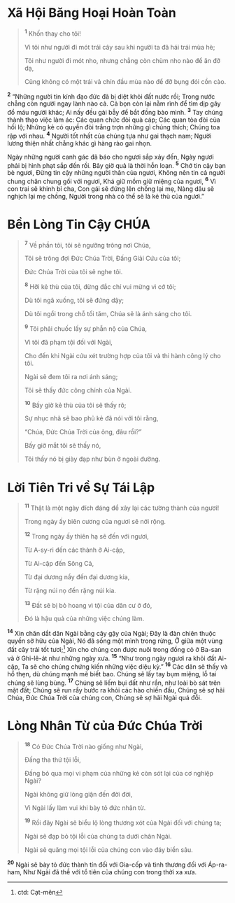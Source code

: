 # Xã Hội Băng Hoại Hoàn Toàn

> <sup><b>1</b></sup> Khốn thay cho tôi!
> 
> Vì tôi như người đi mót trái cây sau khi người ta đã hái trái mùa hè;
> 
> Tôi như người đi mót nho, nhưng chẳng còn chùm nho nào để ăn đỡ dạ,
> 
> Cũng không có một trái vả chín đầu mùa nào để đỡ bụng đói cồn cào.
>

<sup><b>2</b></sup> “Những người tin kính đạo đức đã bị diệt khỏi đất nước rồi; Trong nước chẳng còn người ngay lành nào cả. Cả bọn còn lại nằm rình để tìm dịp gây đổ máu người khác; Ai nấy đều gài bẫy để bắt đồng bào mình. <sup><b>3</b></sup> Tay chúng thành thạo việc làm ác: Các quan chức đòi quà cáp; Các quan tòa đòi của hối lộ; Những kẻ có quyền đòi trắng trợn những gì chúng thích; Chúng toa rập với nhau. <sup><b>4</b></sup> Người tốt nhất của chúng tựa như gai thạch nam; Người lương thiện nhất chẳng khác gì hàng rào gai nhọn.

Ngày những người canh gác đã báo cho ngươi sắp xảy đến, Ngày ngươi phải bị hình phạt sắp đến rồi. Bây giờ quả là thời hỗn loạn. <sup><b>5</b></sup> Chớ tin cậy bạn bè ngươi, Ðừng tin cậy những người thân của ngươi, Không nên tin cả người chung chăn chung gối với ngươi, Khá giữ mồm giữ miệng của ngươi, <sup><b>6</b></sup> Vì con trai sẽ khinh bỉ cha, Con gái sẽ đứng lên chống lại mẹ, Nàng dâu sẽ nghịch lại mẹ chồng, Người trong nhà có thể sẽ là kẻ thù của ngươi.”

# Bền Lòng Tin Cậy CHÚA

> <sup><b>7</b></sup> Về phần tôi, tôi sẽ ngưỡng trông nơi Chúa,
> 
> Tôi sẽ trông đợi Ðức Chúa Trời, Ðấng Giải Cứu của tôi;
> 
> Ðức Chúa Trời của tôi sẽ nghe tôi.
> 
> <sup><b>8</b></sup> Hỡi kẻ thù của tôi, đừng đắc chí vui mừng vì cớ tôi;
> 
> Dù tôi ngã xuống, tôi sẽ đứng dậy;
> 
> Dù tôi ngồi trong chỗ tối tăm, Chúa sẽ là ánh sáng cho tôi.
> 
> <sup><b>9</b></sup> Tôi phải chuốc lấy sự phẫn nộ của Chúa,
> 
> Vì tôi đã phạm tội đối với Ngài,
> 
> Cho đến khi Ngài cứu xét trường hợp của tôi và thi hành công lý cho tôi.
> 
> Ngài sẽ đem tôi ra nơi ánh sáng;
> 
> Tôi sẽ thấy đức công chính của Ngài.
> 
> <sup><b>10</b></sup> Bấy giờ kẻ thù của tôi sẽ thấy rõ;
> 
> Sự nhục nhã sẽ bao phủ kẻ đã nói với tôi rằng,
> 
> “Chúa, Ðức Chúa Trời của ông, đâu rồi?”
> 
> Bấy giờ mắt tôi sẽ thấy nó,
> 
> Tôi thấy nó bị giày đạp như bùn ở ngoài đường.
>

# Lời Tiên Tri về Sự Tái Lập

> <sup><b>11</b></sup> Thật là một ngày đích đáng để xây lại các tường thành của ngươi!
> 
> Trong ngày ấy biên cương của ngươi sẽ nới rộng.
> 
> <sup><b>12</b></sup> Trong ngày ấy thiên hạ sẽ đến với ngươi,
> 
> Từ A-sy-ri đến các thành ở Ai-cập,
> 
> Từ Ai-cập đến Sông Cả,
> 
> Từ đại dương nầy đến đại dương kia,
> 
> Từ rặng núi nọ đến rặng núi kia.
> 
> <sup><b>13</b></sup> Ðất sẽ bị bỏ hoang vì tội của dân cư ở đó,
> 
> Ðó là hậu quả của những việc chúng làm.
>

<sup><b>14</b></sup> Xin chăn dắt dân Ngài bằng cây gậy của Ngài; Ðây là đàn chiên thuộc quyền sở hữu của Ngài, Nó đã sống một mình trong rừng, Ở giữa một vùng đất cây trái tốt tươi;[^1] Xin cho chúng con được nuôi trong đồng cỏ ở Ba-san và ở Ghi-lê-át như những ngày xưa. <sup><b>15</b></sup> “Như trong ngày ngươi ra khỏi đất Ai-cập, Ta sẽ cho chúng chứng kiến những việc diệu kỳ.” <sup><b>16</b></sup> Các dân sẽ thấy và hổ thẹn, dù chúng mạnh mẽ biết bao. Chúng sẽ lấy tay bụm miệng, lỗ tai chúng sẽ lùng bùng. <sup><b>17</b></sup> Chúng sẽ liếm bụi đất như rắn, như loài bò sát trên mặt đất; Chúng sẽ run rẩy bước ra khỏi các hào chiến đấu, Chúng sẽ sợ hãi Chúa, Ðức Chúa Trời của chúng con, Chúng sẽ sợ hãi Ngài quá đỗi.

# Lòng Nhân Từ của Ðức Chúa Trời

> <sup><b>18</b></sup> Có Ðức Chúa Trời nào giống như Ngài,
> 
> Ðấng tha thứ tội lỗi,
> 
> Ðấng bỏ qua mọi vi phạm của những kẻ còn sót lại của cơ nghiệp Ngài?
> 
> Ngài không giữ lòng giận đến đời đời,
> 
> Vì Ngài lấy làm vui khi bày tỏ đức nhân từ.
> 
> <sup><b>19</b></sup> Rồi đây Ngài sẽ biểu lộ lòng thương xót của Ngài đối với chúng ta;
> 
> Ngài sẽ đạp bỏ tội lỗi của chúng ta dưới chân Ngài.
> 
> Ngài sẽ quăng mọi tội lỗi của chúng con vào đáy biển sâu.
>

<sup><b>20</b></sup> Ngài sẽ bày tỏ đức thành tín đối với Gia-cốp và tình thương đối với Áp-ra-ham, Như Ngài đã thề với tổ tiên của chúng con trong thời xa xưa.

[^1]: ctd: Cạt-mên
